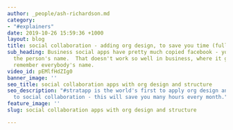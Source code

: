 ```yaml
---
author: _people/ash-richardson.md
category:
- "#explainers"
date: 2019-10-26 15:59:36 +1000
layout: blog
title: social collaboration - adding org design, to save you time (full version)
sub_heading: Business social apps have pretty much copied facebook - you need to know
  the person's name.  That doesn't work so well in business, where it gets hard to
  remember everybody's name.
video_id: pEMlfHdZIg0
banner_image: ''
seo_title: social collaboration apps with org design and structure
seo_description: "#stratapp is the world's first to apply org design and structure
  to social collaboration - this will save you many hours every month."
feature_image: ''
slug: social collaboration apps with org design and structure

---
```

